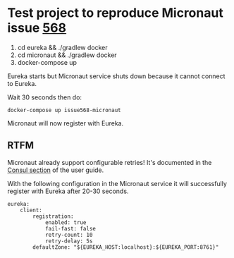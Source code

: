 # Test project to reproduce Micronaut issue [568](https://github.com/micronaut-projects/micronaut-core/issues/568)

1. cd eureka && ./gradlew docker
2. cd micronaut && ./gradlew docker
3. docker-compose up

Eureka starts but Micronaut service shuts down because it cannot connect to Eureka.

Wait 30 seconds then do:

`docker-compose up issue568-micronaut`

Micronaut will now register with Eureka.


## RTFM

Micronaut already support configurable retries!
It's documented in the [Consul section](https://docs.micronaut.io/latest/guide/index.html#_customizing_consul_service_registration) of the user guide.

With the following configuration in the Micronaut service it will successfully register with Eureka after 20-30 seconds.

```
eureka:
    client:
        registration:
            enabled: true
            fail-fast: false
            retry-count: 10
            retry-delay: 5s
        defaultZone: "${EUREKA_HOST:localhost}:${EUREKA_PORT:8761}"
```

